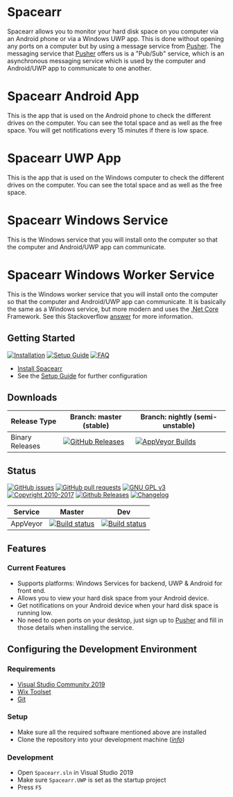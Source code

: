 # Spacearr
Spacearr allows you to monitor your hard disk space on you computer via an Android phone or via a Windows UWP app. This is done without opening any ports on a computer but by using a message service from [Pusher](https://pusher.com/). The messaging service that [Pusher](https://pusher.com/) offers us is a "Pub/Sub" service, which is an asynchronous messaging service which is used by the computer and Android/UWP app to communicate to one another.

# Spacearr Android App
This is the app that is used on the Android phone to check the different drives on the computer. You can see the total space and as well as the free space. You will get notifications every 15 minutes if there is low space.

# Spacearr UWP App
This is the app that is used on the Windows computer to check the different drives on the computer. You can see the total space and as well as the free space.

# Spacearr Windows Service
This is the Windows service that you will install onto the computer so that the computer and Android/UWP app can communicate.

# Spacearr Windows Worker Service
This is the Windows worker service that you will install onto the computer so that the computer and Android/UWP app can communicate. It is basically the same as a Windows service, but more modern and uses the [.Net Core](https://en.wikipedia.org/wiki/.NET_Core) Framework. See this Stackoverflow [answer](https://stackoverflow.com/questions/59636097/c-sharp-worker-service-vs-windows-service#:~:text=Both%20are%20real%20services.,and%20stops%20with%20the%20application.) for more information.

## Getting Started

[![Installation](https://img.shields.io/badge/wiki-installation-brightgreen.svg?maxAge=60&style=flat-square)](https://github.com/tmathura/Spacearr/wiki/Installation)
[![Setup Guide](https://img.shields.io/badge/wiki-setup_guide-orange.svg?maxAge=60&style=flat-square)](https://github.com/tmathura/Spacearr/wiki/Setup-Guide)
[![FAQ](https://img.shields.io/badge/wiki-FAQ-BF55EC.svg?maxAge=60&style=flat-square)](https://github.com/tmathura/Spacearr/wiki/FAQ)

* [Install Spacearr](https://github.com/tmathura/Spacearr/wiki/Installation)
* See the [Setup Guide](https://github.com/tmathura/Spacearr/wiki/Setup-Guide) for further configuration

## Downloads

| Release Type    | Branch: master (stable)                                                                                                                                                     | Branch: nightly (semi-unstable)                                                                                                                                                                |
|-----------------|------------------------------------------------------------------------------------------------------------------------------------------------------------------------------------------------|--------------------------------------------------------------------------------------------------------------------------------------------------------------------------------|
| Binary Releases | [![GitHub Releases](https://img.shields.io/badge/downloads-releases-brightgreen.svg?maxAge=60&style=flat-square)](https://github.com/tmathura/Spacearr/releases)                 | [![AppVeyor Builds](https://img.shields.io/badge/downloads-nightly-green.svg?maxAge=60&style=flat-square)](https://ci.appveyor.com/project/tmathura/Spacearr/branch/dev/artifacts)    |                                                                                                                                                                                |

## Status

[![GitHub issues](https://img.shields.io/github/issues/tmathura/Spacearr.svg?maxAge=60&style=flat-square)](https://github.com/tmathura/Spacearr/issues)
[![GitHub pull requests](https://img.shields.io/github/issues-pr/tmathura/Spacearr.svg?maxAge=60&style=flat-square)](https://github.com/tmathura/Spacearr/pulls)
[![GNU GPL v3](https://img.shields.io/badge/license-GNU%20GPL%20v3-blue.svg?maxAge=60&style=flat-square)](http://www.gnu.org/licenses/gpl.html)
[![Copyright 2010-2017](https://img.shields.io/badge/copyright-2020-blue.svg?maxAge=60&style=flat-square)](https://github.com/tmathura/Spacearr)
[![Github Releases](https://img.shields.io/github/downloads/tmathura/Spacearr/total.svg?maxAge=60&style=flat-square)](https://github.com/tmathura/Spacearr/releases/)
[![Changelog](https://img.shields.io/github/commit-activity/w/tmathura/Spacearr.svg?style=flat-square)](/CHANGELOG.md#unreleased)

| Service  | Master                      | Dev                      |
|----------|:---------------------------:|:----------------------------:|
| AppVeyor | [![Build status](https://ci.appveyor.com/api/projects/status/v6fykek56q66lwqm/branch/master?svg=true)](https://ci.appveyor.com/project/tmathura/Spacearr/branch/master) | [![Build status](https://ci.appveyor.com/api/projects/status/v6fykek56q66lwqm/branch/dev?svg=true)](https://ci.appveyor.com/project/tmathura/Spacearr/branch/dev) |

## Features

### Current Features

* Supports platforms: Windows Services for backend, UWP & Android for front end.
* Allows you to view your hard disk space from your Android device.
* Get notifications on your Android device when your hard disk space is running low.
* No need to open ports on your desktop, just sign up to [Pusher](https://pusher.com/) and fill in those details when installing the service.

## Configuring the Development Environment

### Requirements

* [Visual Studio Community 2019](https://www.visualstudio.com/vs/community/)
* [Wix Toolset](https://wixtoolset.org/releases/)
* [Git](https://git-scm.com/downloads)

### Setup

* Make sure all the required software mentioned above are installed
* Clone the repository into your development machine ([*info*](https://help.github.com/desktop/guides/contributing/working-with-your-remote-repository-on-github-or-github-enterprise))

### Development

* Open `Spacearr.sln` in Visual Studio 2019
* Make sure `Spacearr.UWP` is set as the startup project
* Press `F5`